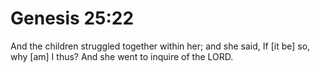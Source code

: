 # Genesis 25:22

And the children struggled together within her; and she said, If [it be] so, why [am] I thus? And she went to inquire of the LORD.